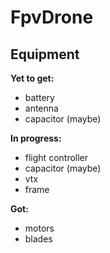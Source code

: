 # FpvDrone

## Equipment
**Yet to get:**
- battery
- antenna
- capacitor (maybe)

**In progress:**
- flight controller 
- capacitor (maybe)
- vtx
- frame

**Got:**
- motors
- blades
